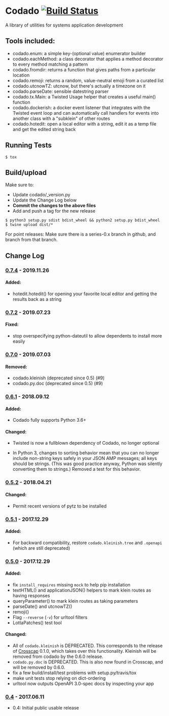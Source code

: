 # Codado [![Build Status](https://travis-ci.org/corydodt/Codado.svg?branch=master)](https://travis-ci.org/corydodt/Codado)
A library of utilities for systems application development

## Tools included:

- codado.enum: a simple key-(optional value) enumerator builder
- codado.eachMethod: a class decorator that applies a method decorator to every
  method matching a pattern
- codado.fromdir: returns a function that gives paths from a particular location
- codado.remoji: returns a random, value-neutral emoji from a curated list
- codado.utcnowTZ: utcnow, but there's actually a timezone on it
- codado.parseDate: sensible datestring parser
- codado.tx.Main: a Twisted Usage helper that creates a useful main() function
- codado.dockerish: a docker event listener that integrates with the Twisted
  event loop and can automatically call handlers for events
  into another class with a "subklein" of other routes
- codado.hotedit: open a local editor with a string, edit it as a temp file and get the edited string back

## Running Tests

```
$ tox
```

## Build/upload

Make sure to:

- Update codado/_version.py
- Update the Change Log below
- **Commit the changes to the above files**
- Add and push a tag for the new release

```
$ python3 setup.py sdist bdist_wheel && python2 setup.py bdist_wheel
$ twine upload dist/*
```

For point releases: Make sure there is a series-0.x branch in github, and branch from that branch.

## Change Log

### [0.7.4] - 2019.11.26
#### Added:
  - hotedit.hotedit() for opening your favorite local editor and getting the results back as a string

### [0.7.2] - 2019.07.23
#### Fixed:
  - stop overspecifying python-dateutil to allow dependents to install more easily

### [0.7.0] - 2019.07.03
#### Removed:
  - codado.kleinish (deprecated since 0.5) (#9)
  - codado.py.doc (deprecated since 0.5) (#9)

### [0.6.1] - 2018.09.12
#### Added:
  - Codado fully supports Python 3.6+

#### Changed:
  - Twisted is now a fullblown dependency of Codado, no longer optional

  - In Python 3, changes to sorting behavior mean that you can no longer include non-string keys
    safely in your JSON AMP messages; all keys should be strings. (This was good practice anyway,
    Python was silently converting them to strings.) Removed a test for this behavior.

### [0.5.2] - 2018.04.21
#### Changed:
  - Permit recent versions of pytz to be installed

### [0.5.1] - 2017.12.29
#### Added:
  - For backward compatibility, restore `codado.kleinish.tree` and `.openapi` (which are still deprecated)

### [0.5.0] - 2017.12.29
#### Added:
  - fix `install_requires` missing `mock` to help pip installation
  - textHTML() and applicationJSON() helpers to mark klein routes as having
    responses
  - queryParameter() to mark klein routes as taking parameters
  - parseDate() and utcnowTZ()
  - remoji()
  - Flag `--reverse` (`-v`) for urltool filters
  - LottaPatches() test tool
#### Changed:
  - All of `codado.kleinish` is DEPRECATED. This corresponds to the release of [Crosscap] 0.1.0, which takes over this functionality. Kleinish will be removed from codado by the 0.6.0 release.
  - `codado.py.doc` is DEPRECATED. This is also now found in Crosscap, and will be removed by 0.6.0.
  - fix a few build/install/test problems with setup.py/travis/tox
  - make unit tests stop relying on dict-ordering
  - urltool now outputs OpenAPI 3.0-spec docs by inspecting your app

### [0.4] - 2017.06.11
  - 0.4: Initial public usable release

[Crosscap]: https://github.com/corydodt/Crosscap
[0.7.4]: https://github.com/corydodt/Codado/compare/release-0.7.2...release-0.7.4
[0.7.2]: https://github.com/corydodt/Codado/compare/release-0.7.0...release-0.7.2
[0.7.0]: https://github.com/corydodt/Codado/compare/release-0.6.1...release-0.7.0
[0.6.1]: https://github.com/corydodt/Codado/compare/release-0.5.2...release-0.6.1
[0.5.2]: https://github.com/corydodt/Codado/compare/release-0.5.1...release-0.5.2
[0.5.1]: https://github.com/corydodt/Codado/compare/release-0.5.0...release-0.5.1
[0.5.0]: https://github.com/corydodt/Codado/compare/release-0.4.0...release-0.5.0
[0.4]: https://github.com/corydodt/Codado/tree/release-0.4.0
